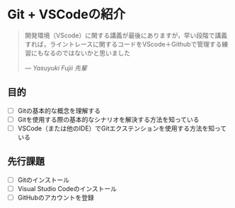# Git + VSCodeの紹介

> 開発環境（VScode）に関する講義が最後にありますが，早い段階で講義すれば，ライントレースに関するコードをVScode＋Githubで管理する練習にもなるのではないかと思いました
>
> *— Yasuyuki Fujii 先輩*

## 目的

- [ ]  Gitの基本的な概念を理解する
- [ ]  Gitを使用する際の基本的なシナリオを解決する方法を知っている
- [ ]  VSCode（または他のIDE）でGitエクステンションを使用する方法を知っている

## 先行課題

- [ ] Gitのインストール
- [ ] Visual Studio Codeのインストール
- [ ] GitHubのアカウントを登録